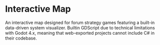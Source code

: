 # Interactive Map
An interactive map designed for forum strategy games featuring a built-in data-driven system visualizer.
Builtin GDScript due to technical limitations with Godot 4.x, meaning that web-exported projects cannot include C# in their codebase.
